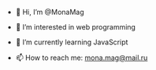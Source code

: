 - 👋 Hi, I’m @MonaMag
- 👀 I’m interested in web programming
- 🌱 I’m currently learning JavaScript

- 📫 How to reach me: mona.mag@mail.ru

<!---
MonaMag/MonaMag is a ✨ special ✨ repository because its `README.md` (this file) appears on your GitHub profile.
You can click the Preview link to take a look at your changes.
--->
